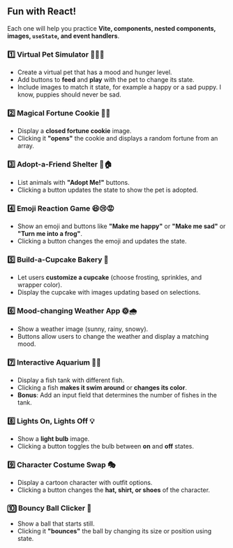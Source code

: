 ## Fun with React! 

Each one will help you practice **Vite, components, nested components, images, `useState`, and event handlers**.

### 1️⃣ **Virtual Pet Simulator 🐶🐱🐢**
   - Create a virtual pet that has a mood and hunger level.
   - Add buttons to **feed** and **play** with the pet to change its state.
   - Include images to match it state, for example a happy or a sad puppy. I know, puppies should never be sad.

### 2️⃣ **Magical Fortune Cookie 🥠✨**
   - Display a **closed fortune cookie** image.
   - Clicking it **"opens"** the cookie and displays a random fortune from an array.

### 3️⃣ **Adopt-a-Friend Shelter 🐾🏠**
   - List animals with **"Adopt Me!"** buttons.
   - Clicking a button updates the state to show the pet is adopted.

### 4️⃣ **Emoji Reaction Game 😆😢😡**
   - Show an emoji and buttons like **"Make me happy"** or **"Make me sad"** or **"Turn me into a frog"**.
   - Clicking a button changes the emoji and updates the state.

### 5️⃣ **Build-a-Cupcake Bakery 🧁**
   - Let users **customize a cupcake** (choose frosting, sprinkles, and wrapper color).
   - Display the cupcake with images updating based on selections.

### 6️⃣ **Mood-changing Weather App 🌞🌧️**
   - Show a weather image (sunny, rainy, snowy).
   - Buttons allow users to change the weather and display a matching mood.

### 7️⃣ **Interactive Aquarium 🐠🌊**
   - Display a fish tank with different fish.
   - Clicking a fish **makes it swim around** or **changes its color**.
   - **Bonus**: Add an input field that determines the number of fishes in the tank.

### 8️⃣ **Lights On, Lights Off 💡**
   - Show a **light bulb** image.
   - Clicking a button toggles the bulb between **on** and **off** states.

### 9️⃣ **Character Costume Swap 🎭**
   - Display a cartoon character with outfit options.
   - Clicking a button changes the **hat, shirt, or shoes** of the character.

### 🔟 **Bouncy Ball Clicker 🎾**
   - Show a ball that starts still.
   - Clicking it **"bounces"** the ball by changing its size or position using state.

